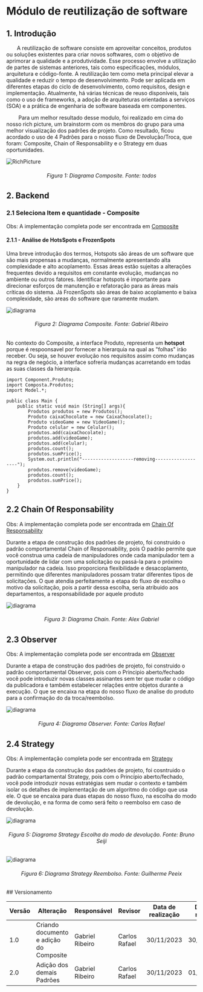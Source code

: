 # Módulo de reutilização de software

## 1. Introdução

&emsp;&emsp;A reutilização de software consiste em aproveitar conceitos, produtos ou soluções existentes para criar novos softwares, com o objetivo de aprimorar a qualidade e a produtividade. Esse processo envolve a utilização de partes de sistemas anteriores, tais como especificações, módulos, arquitetura e código-fonte. A reutilização tem como meta principal elevar a qualidade e reduzir o tempo de desenvolvimento. Pode ser aplicada em diferentes etapas do ciclo de desenvolvimento, como requisitos, design e implementação. Atualmente, há várias técnicas de reuso disponíveis, tais como o uso de frameworks, a adoção de arquiteturas orientadas a serviços (SOA) e a prática de engenharia de software baseada em componentes.

&emsp;&emsp; Para um melhor resultado desse modulo, foi realizado em cima do nosso rich picture, um brainstorm com os membros do grupo para uma melhor visualização dos padrões de projeto. Como resultado, ficou acordado o uso de 4 Padrões para o nosso fluxo de Devolução/Troca, que foram: Composite, Chain of Responsability e o Strategy em duas oportunidades.


![RichPicture](../Assets/rich_Picture_comPadroes.png)
<h6 align = "center">Figura 1: Diagrama Composite. Fonte: todos</h6>

## 2. Backend

### 2.1 Seleciona Item e quantidade - Composite
Obs: A implementação completa pode ser encontrada em [Composite](/PadroesDeProjeto/Composite/Composite.md)


#### 2.1.1 - Análise de HotsSpots e FrozenSpots

Uma breve introdução dos termos, Hotspots são áreas de um software que são mais propensas a mudanças, normalmente apresentando alta complexidade e alto acoplamento. Essas áreas estão sujeitas a alterações frequentes devido a requisitos em constante evolução, mudanças no ambiente ou outros fatores. Identificar hotspots é importante para direcionar esforços de manutenção e refatoração para as áreas mais críticas do sistema. Já FrozenSpots são áreas de baixo acoplamento e baixa complexidade, são areas do software que raramente mudam.

![diagrama](../Assets/PadroesProjeto/Composite/diagrama_Composite.png)
<h6 align = "center">Figura 2: Diagrama Composite. Fonte: Gabriel Ribeiro</h6>

No contexto do Composite, a interface Produto, representa um **hotspot** porque é respoonsavel por fornecer a hierarquia na qual as "folhas" irão receber. Ou seja, se houver evolução nos requisitos assim como mudanças na regra de negócio, a interface sofreria mudanças acarretando em todas as suas classes da hierarquia. 
```
import Component.Produto;
import Composta.Produtos;
import Model.*;

public class Main {
    public static void main (String[] args){
        Produtos produtos = new Produtos();
        Produto caixaChocolate = new CaixaChocolate();
        Produto videoGame = new VideoGame();
        Produto celular = new Celular();
        produtos.add(caixaChocolate);
        produtos.add(videoGame);
        produtos.add(celular);
        produtos.count();
        produtos.sumPrice();
        System.out.println("-------------------removing-------------------");
        produtos.remove(videoGame);
        produtos.count();
        produtos.sumPrice();
    }
}
```
## 2.2 Chain Of Responsability

Obs: A implementação completa pode ser encontrada em [Chain Of Responsability](/docs/PadroesDeProjeto/ChainOfResponsibility.md)

Durante a etapa de construção dos padrões de projeto, foi construido o padrão comportamental Chain of Responsability, pois O padrão permite que você construa uma cadeia de manipuladores onde cada manipulador tem a oportunidade de lidar com uma solicitação ou passá-la para o próximo manipulador na cadeia. Isso proporciona flexibilidade e desacoplamento, permitindo que diferentes manipuladores possam tratar diferentes tipos de solicitações. O que atendia perfeitamente a etapa do fluxo de escolha o motivo da solicitação, pois a partir dessa escolha, seria atribuido aos departamentos, a responsabilidade por aquele produto 

![diagrama](../Assets/PadroesProjeto/chainUml.png)
<h6 align = "center">Figura 3: Diagrama Chain. Fonte: Alex Gabriel</h6>


## 2.3 Observer 

Obs: A implementação completa pode ser encontrada em [Observer](/docs/PadroesDeProjeto/Observer.md)


Durante a etapa de construção dos padrões de projeto, foi construido o padrão comportamental Observer, pois com o Principio aberto/fechado você pode introduzir novas classes assinantes sem ter que mudar o código da publicadora e também estabelecer relações entre objetos durante a execução. O que se encaixa na etapa do nosso fluxo de 
analise do produto para a confirmação do da troca/reembolso.

![diagrama](../Assets/PadroesProjeto/Observer/observer_diagram.png)
<h6 align = "center">Figura 4: Diagrama Observer. Fonte: Carlos Rafael</h6>




## 2.4 Strategy 

Obs: A implementação completa pode ser encontrada em [Strategy](/docs/PadroesDeProjeto/Strategy/Strategy.md)

Durante a etapa da construção dos padrões de projeto, foi cosntruido o padrão compartamental Strategy, pois com o Princípio aberto/fechado, você pode introduzir novas estratégias sem mudar o contexto e também isolar os detalhes de implementação de um algoritmo do código que usa ele. O que se encaixa para duas etapas do nosso fluxo, na escolha do modo de devolução, e na forma de como será feito o reembolso em caso de devolução.

![diagrama](../Assets/PadroesProjeto/StrategyReturn.png)
<h6 align = "center">Figura 5: Diagrama Strategy Escolha do modo de devolução. Fonte: Bruno Seiji</h6>

![diagrama](../Assets/PadroesProjeto/Strategy.png)
<h6 align = "center">Figura 6: Diagrama Strategy Reembolso. Fonte: Guilherme Peeix</h6>
## Versionamento

| Versão | Alteração            | Responsável    | Revisor | Data de realização | Data de revisão |
| ------ | -------------------- | -------------- | ------- | ------------------ | --------------- |
|  1.0   | Criando documento e adição do Composite| Gabriel Ribeiro | Carlos Rafael | 30/11/2023 | 30/11/2023 |
|  2.0   | Adição dos demais Padrões | Gabriel Ribeiro | Carlos Rafael | 30/11/2023 | 01/11/2023 |

